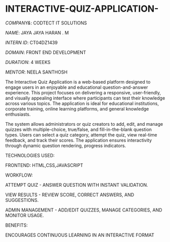 # INTERACTIVE-QUIZ-APPLICATION-

*COMPANY&*: CODTECT IT SOLUTIONS

*NAME*: JAYA JAYA HARAN . M

*INTERN ID*: CT04DZ1439

*DOMAIN*: FRONT END DEVELOPMENT

*DURATION*: 4 WEEKS 

*MENTOR*: NEELA SANTHOSH

The Interactive Quiz Application is a web-based platform designed to engage users in an enjoyable and educational question-and-answer experience. This project focuses on delivering a responsive, user-friendly, and visually appealing interface where participants can test their knowledge across various topics. The application is ideal for educational institutions, corporate training, online learning platforms, and general knowledge enthusiasts.

The system allows administrators or quiz creators to add, edit, and manage quizzes with multiple-choice, true/false, and fill-in-the-blank question types. Users can select a quiz category, attempt the quiz, view real-time feedback, and track their scores. The application ensures interactivity through dynamic question rendering, progress indicators.

TECHNOLOGIES USED:

FRONTEND: HTML,CSS,JAVASCRIPT

WORKFLOW:

ATTEMPT QUIZ - ANSWER QUESTION WITH INSTANT VALIDATION.

VIEW RESULTS - REVIEW SCORE, CORRECT ANSWERS, AND SUGGESTIONS.

ADMIN MANAGEMENT - ADD/EDIT QUIZZES, MANAGE CATEGORIES, AND MONITOR USAGE.

BENEFITS:

ENCOURAGES CONTINUOUS LEARNING IN AN INTERACTIVE FORMAT
